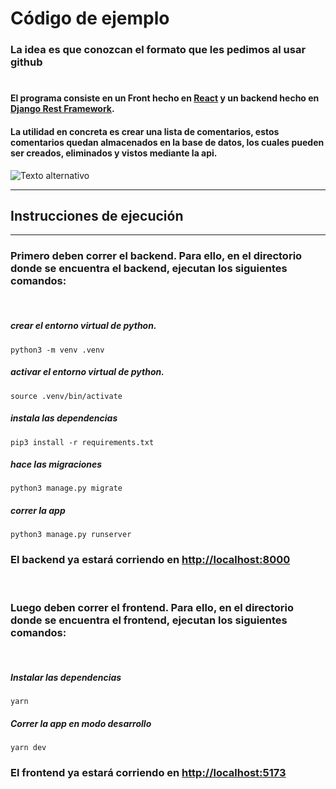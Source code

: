 # Código de ejemplo
### La idea es que conozcan el formato que les pedimos al usar github 
#
#### El programa consiste en un Front hecho en [React](https://react.dev/) y un backend hecho en [Django Rest Framework](https://www.django-rest-framework.org/).
#### La utilidad en concreta es crear una lista de comentarios, estos comentarios quedan almacenados en la base de datos, los cuales pueden ser creados, eliminados y vistos mediante la api.

![Texto alternativo](assets/ejemplo.gif)


---

## Instrucciones de ejecución

---
### Primero deben correr el backend. Para ello, en el directorio donde se encuentra el backend, ejecutan los siguientes comandos:  

&nbsp;

##### crear el entorno virtual de python.
```
python3 -m venv .venv
```

##### activar el entorno virtual de python.
```
source .venv/bin/activate
```

##### instala las dependencias
```
pip3 install -r requirements.txt
```

##### hace las migraciones
```
python3 manage.py migrate
```

##### correr la app
```
python3 manage.py runserver
```

### El backend ya estará corriendo en [http://localhost:8000]()

&nbsp;

### Luego deben correr el frontend. Para ello, en el directorio donde se encuentra el frontend, ejecutan los siguientes comandos:  

&nbsp;

##### Instalar las dependencias
```
yarn
```

##### Correr la app en modo desarrollo
```
yarn dev
```

### El frontend ya estará corriendo en [http://localhost:5173]()

